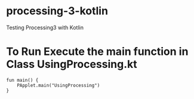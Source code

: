 # processing-3-kotlin
Testing Processing3 with Kotlin


# To Run Execute the main function in Class UsingProcessing.kt

```
fun main() {
    PApplet.main("UsingProcessing")
}
```